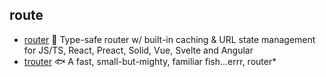 ## route

- [router](https://github.com/tanstack/router) 🤖 Type-safe router w/ built-in caching & URL state management for JS/TS, React, Preact, Solid, Vue, Svelte and Angular
- [trouter](https://github.com/lukeed/trouter) :fish: A fast, small-but-mighty, familiar fish...errr, router*